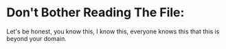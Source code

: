 # Don't Bother Reading The File:
Let's be honest, you know this, I know this, everyone knows this that this is beyond your domain.<br>
